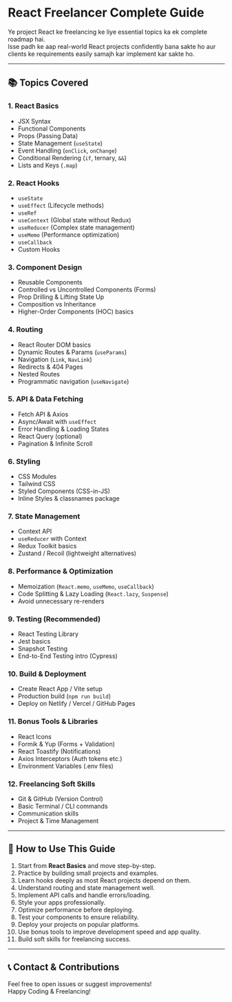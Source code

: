 # React Freelancer Complete Guide 

Ye project React ke freelancing ke liye essential topics ka ek complete roadmap hai.  
Isse padh ke aap real-world React projects confidently bana sakte ho aur clients ke requirements easily samajh kar implement kar sakte ho.

---

## 📚 Topics Covered

### 1. React Basics
- JSX Syntax  
- Functional Components  
- Props (Passing Data)  
- State Management (`useState`)  
- Event Handling (`onClick`, `onChange`)  
- Conditional Rendering (`if`, ternary, `&&`)  
- Lists and Keys (`.map`)  

### 2. React Hooks
- `useState`  
- `useEffect` (Lifecycle methods)  
- `useRef`  
- `useContext` (Global state without Redux)  
- `useReducer` (Complex state management)  
- `useMemo` (Performance optimization)  
- `useCallback`  
- Custom Hooks  

### 3. Component Design
- Reusable Components  
- Controlled vs Uncontrolled Components (Forms)  
- Prop Drilling & Lifting State Up  
- Composition vs Inheritance  
- Higher-Order Components (HOC) basics  

### 4. Routing
- React Router DOM basics  
- Dynamic Routes & Params (`useParams`)  
- Navigation (`Link`, `NavLink`)  
- Redirects & 404 Pages  
- Nested Routes  
- Programmatic navigation (`useNavigate`)  

### 5. API & Data Fetching
- Fetch API & Axios  
- Async/Await with `useEffect`  
- Error Handling & Loading States  
- React Query (optional)  
- Pagination & Infinite Scroll  

### 6. Styling
- CSS Modules  
- Tailwind CSS  
- Styled Components (CSS-in-JS)  
- Inline Styles & classnames package  

### 7. State Management
- Context API  
- `useReducer` with Context  
- Redux Toolkit basics  
- Zustand / Recoil (lightweight alternatives)  

### 8. Performance & Optimization
- Memoization (`React.memo`, `useMemo`, `useCallback`)  
- Code Splitting & Lazy Loading (`React.lazy`, `Suspense`)  
- Avoid unnecessary re-renders  

### 9. Testing (Recommended)
- React Testing Library  
- Jest basics  
- Snapshot Testing  
- End-to-End Testing intro (Cypress)  

### 10. Build & Deployment
- Create React App / Vite setup  
- Production build (`npm run build`)  
- Deploy on Netlify / Vercel / GitHub Pages  

### 11. Bonus Tools & Libraries
- React Icons  
- Formik & Yup (Forms + Validation)  
- React Toastify (Notifications)  
- Axios Interceptors (Auth tokens etc.)  
- Environment Variables (.env files)  

### 12. Freelancing Soft Skills
- Git & GitHub (Version Control)  
- Basic Terminal / CLI commands  
- Communication skills  
- Project & Time Management  

---

## 🚀 How to Use This Guide

1. Start from **React Basics** and move step-by-step.  
2. Practice by building small projects and examples.  
3. Learn hooks deeply as most React projects depend on them.  
4. Understand routing and state management well.  
5. Implement API calls and handle errors/loading.  
6. Style your apps professionally.  
7. Optimize performance before deploying.  
8. Test your components to ensure reliability.  
9. Deploy your projects on popular platforms.  
10. Use bonus tools to improve development speed and app quality.  
11. Build soft skills for freelancing success.  

---

## 📞 Contact & Contributions

Feel free to open issues or suggest improvements!  
Happy Coding & Freelancing! 

